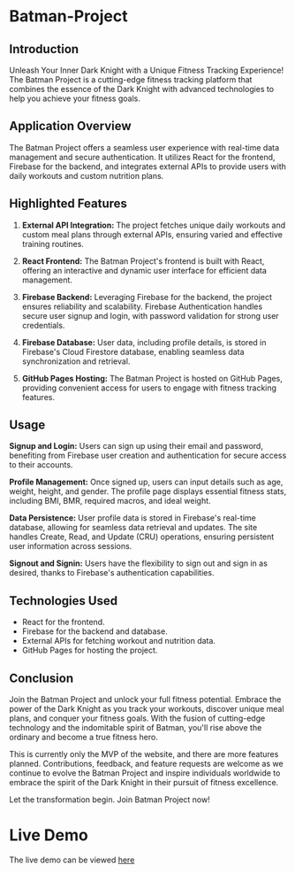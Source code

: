 # Batman-Project

## Introduction
Unleash Your Inner Dark Knight with a Unique Fitness Tracking Experience! The Batman Project is a cutting-edge fitness tracking platform that combines the essence of the Dark Knight with advanced technologies to help you achieve your fitness goals. 

## Application Overview
The Batman Project offers a seamless user experience with real-time data management and secure authentication. It utilizes React for the frontend, Firebase for the backend, and integrates external APIs to provide users with daily workouts and custom nutrition plans. 

## Highlighted Features
1. **External API Integration:** The project fetches unique daily workouts and custom meal plans through external APIs, ensuring varied and effective training routines.

2. **React Frontend:** The Batman Project's frontend is built with React, offering an interactive and dynamic user interface for efficient data management.

3. **Firebase Backend:** Leveraging Firebase for the backend, the project ensures reliability and scalability. Firebase Authentication handles secure user signup and login, with password validation for strong user credentials.

4. **Firebase Database:** User data, including profile details, is stored in Firebase's Cloud Firestore database, enabling seamless data synchronization and retrieval.

5. **GitHub Pages Hosting:** The Batman Project is hosted on GitHub Pages, providing convenient access for users to engage with fitness tracking features.

## Usage
**Signup and Login:** Users can sign up using their email and password, benefiting from Firebase user creation and authentication for secure access to their accounts.

**Profile Management:** Once signed up, users can input details such as age, weight, height, and gender. The profile page displays essential fitness stats, including BMI, BMR, required macros, and ideal weight.

**Data Persistence:** User profile data is stored in Firebase's real-time database, allowing for seamless data retrieval and updates. The site handles Create, Read, and Update (CRU) operations, ensuring persistent user information across sessions.

**Signout and Signin:** Users have the flexibility to sign out and sign in as desired, thanks to Firebase's authentication capabilities.

## Technologies Used
- React for the frontend.
- Firebase for the backend and database.
- External APIs for fetching workout and nutrition data.
- GitHub Pages for hosting the project.

## Conclusion
Join the Batman Project and unlock your full fitness potential. Embrace the power of the Dark Knight as you track your workouts, discover unique meal plans, and conquer your fitness goals. With the fusion of cutting-edge technology and the indomitable spirit of Batman, you'll rise above the ordinary and become a true fitness hero.

This is currently only the MVP of the website, and there are more features planned. Contributions, feedback, and feature requests are welcome as we continue to evolve the Batman Project and inspire individuals worldwide to embrace the spirit of the Dark Knight in their pursuit of fitness excellence.

Let the transformation begin. Join Batman Project now!

# Live Demo

The live demo can be viewed [here](https://gamingapple0.github.io/Bat-Project/)

